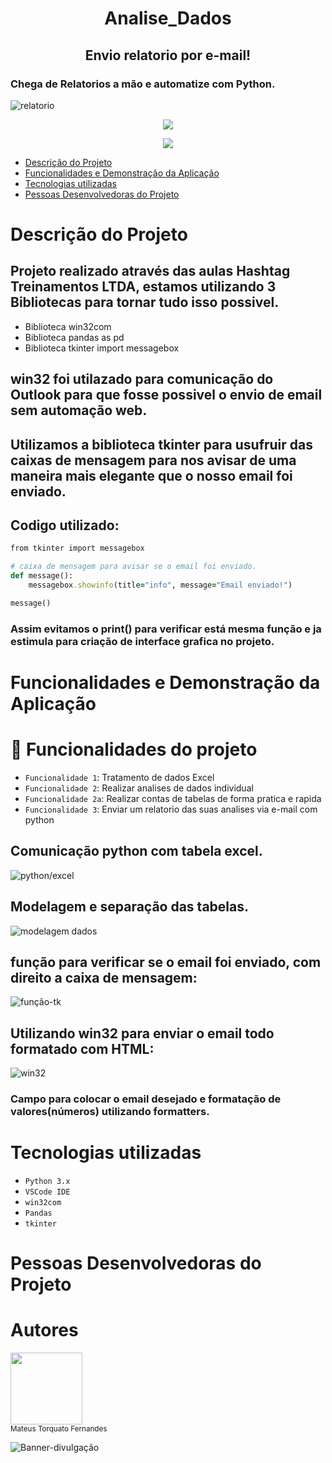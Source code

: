 <h1 align="center"> Analise_Dados </h1>
<h2 align="center"> Envio relatorio por e-mail! </h2>

### Chega de Relatorios a mão e automatize com Python.
![relatorio](https://github.com/Torquato-sys/Envio-Relatorio-Email/assets/80015572/f947ab4a-de95-44b7-ace6-729a51bef073)
 

<p align="center">
<img loading="lazy" src="http://img.shields.io/static/v1?label=STATUS&message=%20CONCLUIDO&color=GREEN&style=for-the-badge"/>
</p>
<p align="center">
<img loading="lazy" src="https://img.shields.io/github/stars/torquato-sys?style=social"/>
</p>

* [Descrição do Projeto](#descrição-do-projeto)
* [Funcionalidades e Demonstração da Aplicação](#funcionalidades-e-demonstração-da-aplicação)
* [Tecnologias utilizadas](#tecnologias-utilizadas)
* [Pessoas Desenvolvedoras do Projeto](#pessoas-desenvolvedoras-do-projeto)


# Descrição do Projeto

## Projeto realizado através das aulas Hashtag Treinamentos LTDA, estamos utilizando 3 Bibliotecas para tornar tudo isso possivel.
* Biblioteca win32com
* Biblioteca pandas as pd
* Biblioteca tkinter import messagebox

## win32 foi utilazado para comunicação do Outlook para que fosse possivel o envio de email sem automação web.

## Utilizamos a biblioteca tkinter para usufruir das caixas de mensagem para nos avisar de uma maneira mais elegante que o nosso email foi enviado.
## Codigo utilizado:
```ruby
from tkinter import messagebox

# caixa de mensagem para avisar se o email foi enviado.
def message(): 
    messagebox.showinfo(title="info", message="Email enviado!")

message()
```
### Assim evitamos o print() para verificar está mesma função e ja estimula para criação de interface grafica no projeto. 

# Funcionalidades e Demonstração da Aplicação

# :hammer: Funcionalidades do projeto

- `Funcionalidade 1`: Tratamento de dados Excel
- `Funcionalidade 2`: Realizar analises de dados individual
- `Funcionalidade 2a`: Realizar contas de tabelas de forma pratica e rapida
- `Funcionalidade 3`: Enviar um relatorio das suas analises via e-mail com python

## Comunicação python com tabela excel.
![python/excel](https://github.com/Torquato-sys/Envio-Relatorio-Email/assets/80015572/3578350b-ea6e-49aa-9461-aa12a92d348f)


## Modelagem e separação das tabelas.
![modelagem dados](https://github.com/Torquato-sys/Envio-Relatorio-Email/assets/80015572/384f6f8b-5341-43be-8d86-1988f9ab4066)

## função para verificar se o email foi enviado, com direito a caixa de mensagem:
![função-tk](https://github.com/Torquato-sys/Envio-Relatorio-Email/assets/80015572/c1549a2c-0a08-422a-b472-834f97d44b29)

## Utilizando win32 para enviar o email todo formatado com HTML:
![win32](https://github.com/Torquato-sys/Envio-Relatorio-Email/assets/80015572/e9bb9317-86f7-4134-9751-c419e6e27cc3)

### Campo para colocar o email desejado e formatação de valores(números) utilizando formatters.

# Tecnologias utilizadas
- ``Python 3.x``
- ``VSCode IDE``
- ``win32com``
- ``Pandas``
- ``tkinter``

# Pessoas Desenvolvedoras do Projeto

# Autores

[<img src="https://github.com/Torquato-sys/Analise_Dados-Vendas-/assets/80015572/8c284170-6a7e-4ca8-83b0-249bb3cb93ca" width="115">](https://github.com/torquato-sys)
<br>
<sub>Mateus Torquato Fernandes</sub>

![Banner-divulgação](https://github.com/Torquato-sys/Analise_Dados-Vendas-/assets/80015572/ea2c501f-526d-4c1c-8d69-a22571b1219e)
